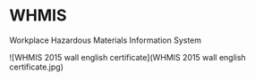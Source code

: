 # WHMIS
Workplace Hazardous Materials Information System

![WHMIS 2015 wall english certificate](WHMIS 2015 wall english certificate.jpg)
